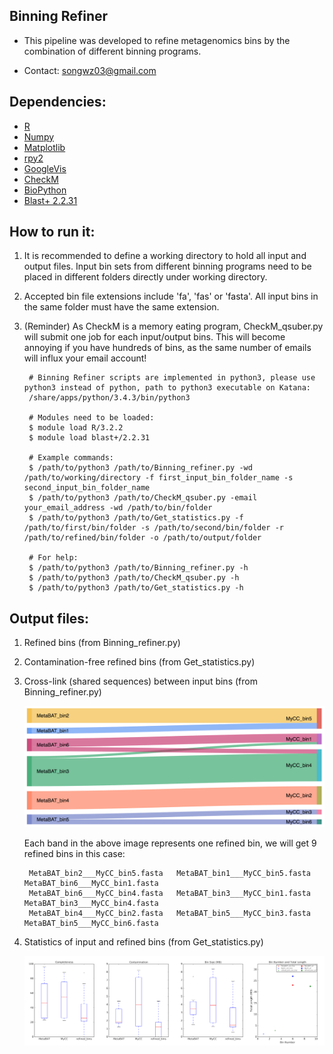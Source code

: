 Binning Refiner
---

+ This pipeline was developed to refine metagenomics bins by the combination of different binning programs.

+ Contact: songwz03@gmail.com

Dependencies:
---

+ [R](https://www.r-project.org)
+ [Numpy](http://www.numpy.org)
+ [Matplotlib](http://matplotlib.org)
+ [rpy2](http://rpy2.bitbucket.org)
+ [GoogleVis](https://github.com/mages/googleVis#googlevis)
+ [CheckM](http://ecogenomics.github.io/CheckM/)
+ [BioPython](https://github.com/biopython/biopython.github.io/)
+ [Blast+ 2.2.31](http://www.ncbi.nlm.nih.gov/news/06-16-2015-blast-plus-update/)


How to run it:
---

1. It is recommended to define a working directory to hold all input and output files. Input bin sets from different
binning programs need to be placed in different folders directly under working directory.

1. Accepted bin file extensions include 'fa', 'fas' or 'fasta'. All input bins in the same folder must have the same extension.

1. (Reminder) As CheckM is a memory eating program, CheckM_qsuber.py will submit one job for each input/output bins. This will become annoying
if you have hundreds of bins, as the same number of emails will influx your email account!

        # Binning Refiner scripts are implemented in python3, please use python3 instead of python, path to python3 executable on Katana:
        /share/apps/python/3.4.3/bin/python3

        # Modules need to be loaded:
        $ module load R/3.2.2
        $ module load blast+/2.2.31

        # Example commands:
        $ /path/to/python3 /path/to/Binning_refiner.py -wd /path/to/working/directory -f first_input_bin_folder_name -s second_input_bin_folder_name
        $ /path/to/python3 /path/to/CheckM_qsuber.py -email your_email_address -wd /path/to/bin/folder
        $ /path/to/python3 /path/to/Get_statistics.py -f /path/to/first/bin/folder -s /path/to/second/bin/folder -r /path/to/refined/bin/folder -o /path/to/output/folder

        # For help:
        $ /path/to/python3 /path/to/Binning_refiner.py -h
        $ /path/to/python3 /path/to/CheckM_qsuber.py -h
        $ /path/to/python3 /path/to/Get_statistics.py -h


Output files:
---

1. Refined bins (from Binning_refiner.py)

1. Contamination-free refined bins (from Get_statistics.py)

1. Cross-link (shared sequences) between input bins (from Binning_refiner.py)

    ![Sankey_plot](doc/images/sankey_plot.jpg)

    Each band in the above image represents one refined bin, we will get 9 refined bins in this case:

        MetaBAT_bin2___MyCC_bin5.fasta   MetaBAT_bin1___MyCC_bin5.fasta   MetaBAT_bin6___MyCC_bin1.fasta
        MetaBAT_bin6___MyCC_bin4.fasta   MetaBAT_bin3___MyCC_bin1.fasta   MetaBAT_bin3___MyCC_bin4.fasta
        MetaBAT_bin4___MyCC_bin2.fasta   MetaBAT_bin5___MyCC_bin3.fasta   MetaBAT_bin5___MyCC_bin6.fasta

1. Statistics of input and refined bins (from Get_statistics.py)

    ![Statistics](doc/images/statistics.png)

